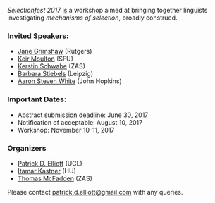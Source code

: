 *Selectionfest 2017* <a href="">is</a> a workshop aimed at bringing together linguists investigating *mechanisms of selection*, broadly construed.

### Invited Speakers:

* [Jane Grimshaw](https://sites.google.com/site/janegrimshaw/) (Rutgers)
* [Keir Moulton](http://www.sfu.ca/~kmoulton/) (SFU)
* [Kerstin Schwabe](http://www.zas.gwz-berlin.de/mitarbeiter_schwabe.html) (ZAS)
* [Barbara Stiebels](http://home.uni-leipzig.de/stiebels/) (Leipzig)
* [Aaron Steven White](http://aswhite.net/) (John Hopkins)

### Important Dates:

* Abstract submission deadline: June 30, 2017
* Notification of acceptable: August 10, 2017
* Workshop: November 10-11, 2017

### Organizers

* [Patrick D. Elliott](http://patrickdelliott.com) (UCL)
* [Itamar Kastner](http://amor.cms.hu-berlin.de/~kastneri/) (HU)
* [Thomas McFadden](http://www.zas.gwz-berlin.de/mitarbeiter_mcfadden.html) (ZAS)

Please contact [patrick.d.elliott@gmail.com](mailto:patrick.d.elliott@gmail.com) with any queries.


